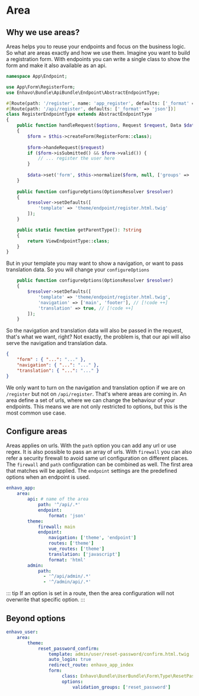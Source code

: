# Area

## Why we use areas?

Areas helps you to reuse your endpoints and focus on the business logic. So what are areas exactly and how we use them.
Imagine you want to build a registration form. With endpoints you can write a single class to show the form and make it also available as an api.

```php
namespace App\Endpoint;

use App\Form\RegisterForm;
use Enhavo\Bundle\ApiBundle\Endpoint\AbstractEndpointType;

#[Route(path: '/register', name: 'app_register', defaults: ['_format' => 'html'])]
#[Route(path: '/api/register', defaults: ['_format' => 'json'])]
class RegisterEndpointType extends AbstractEndpointType
{
    public function handleRequest($options, Request $request, Data $data, Context $context)
    {
        $form = $this->createForm(RegisterForm::class);
        
        $form->handeRequest($request)
        if ($form->isSubmitted() && $form->valid()) {
            // ... register the user here
        }
        
        $data->set('form', $this->normalize($form, null, ['groups' => 'endpoint']));
    }
    
    public function configureOptions(OptionsResolver $resolver)
    {
        $resolver->setDefaults([
            'template' => 'theme/endpoint/register.html.twig'
        ]);
    }

    public static function getParentType(): ?string
    {
        return ViewEndpointType::class;
    }
}
```

But in your template you may want to show a navigation, or want to pass translation data. So you will change your `configureOptions`

```php
    public function configureOptions(OptionsResolver $resolver)
    {
        $resolver->setDefaults([
            'template' => 'theme/endpoint/register.html.twig',
            'navigation' => ['main', 'footer'], // [!code ++]
            'translation' => true, // [!code ++]
        ]);
    }
```

So the navigation and translation data will also be passed in the request, that's what we want, right?
Not exactly, the problem is, that our api will also serve the navigation and translation data.

```json
{
    "form" : { "...": "..." },
    "navigation": { "...": "..." },
    "translation": { "...": "..." }
}
```

We only want to turn on the navigation and translation option if we are on `/register` but not on `/api/register`.
That's where areas are coming in. An area define a set of urls, where we can change the behaviour of your endpoints.
This means we are not only restricted to options, but this is the most common use case.

## Configure areas

Areas applies on urls. With the `path` option you can add any url or use regex. It is also possible to pass an array of urls.
With `firewall` you can also refer a security firewall to avoid same url configuration on different places. 
The `firewall` and `path` configuration can be combined as well. The first area that matches will be applied.
The `endpoint` settings are the predefined options when an endpoint is used. 

```yaml
enhavo_app:
    area:
        api: # name of the area
            path: '^/api/.*'
            endpoint:
                format: 'json'
        theme:
            firewall: main
            endpoint:
                navigation: ['theme', 'endpoint']
                routes: ['theme']
                vue_routes: ['theme']
                translation: ['javascript']
                format: 'html'
        admin:
            path: 
              - '^/api/admin/.*'
              - '^/admin/api/.*'
```

::: tip
If an option is set in a route, then the area configuration will not overwrite that specific option.
:::

## Beyond options

```yaml
enhavo_user:
	area:
		theme:
            reset_password_confirm:
                template: admin/user/reset-password/confirm.html.twig
                auto_login: true
                redirect_route: enhavo_app_index
                form:
                     class: Enhavo\Bundle\UserBundle\Form\Type\ResetPasswordType
                     options:
                         validation_groups: ['reset_password']
```